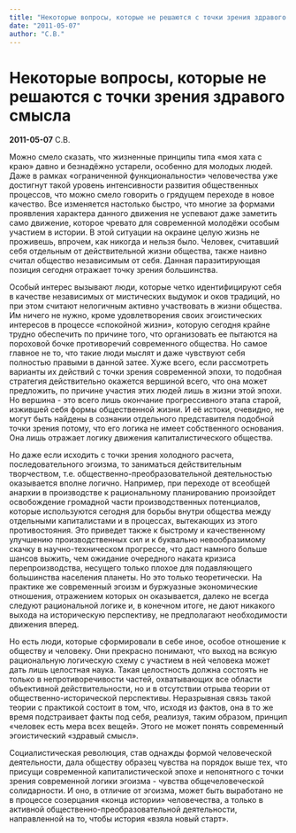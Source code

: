 ```yaml
---
title: "Некоторые вопросы, которые не решаются с точки зрения здравого смысла"
date: "2011-05-07"
author: "С.В."
---
```


# Некоторые вопросы, которые не решаются с точки зрения здравого смысла

**2011-05-07** С.В.

Можно смело сказать, что жизненные принципы типа «моя хата с краю» давно и безнадёжно устарели, особенно для молодых людей. Даже в рамках «ограниченной функциональности» человечества уже достигнут такой уровень интенсивности развития общественных процессов, что можно смело говорить о грядущем переходе в новое качество. Все изменяется настолько быстро, что многие за формами проявления характера данного движения не успевают даже заметить само движение, которое чревато для современной молодёжи особым участием в истории. В этой ситуации на окраине целую жизнь не проживешь, впрочем, как никогда и нельзя было. Человек, считавший себя отдельным от действительной жизни общества, также наивно считал общество независимым от себя. Данная паразитирующая позиция сегодня отражает точку зрения большинства.

Особый интерес вызывают люди, которые четко идентифицируют себя в качестве независимых от мистических выдумок и оков традиций, но при этом считают нелогичным активно участвовать в жизни общества. Им ничего не нужно, кроме удовлетворения своих эгоистических интересов в процессе «спокойной жизни», которую сегодня крайне трудно обеспечить по причине того, что организовать ее пытаются на пороховой бочке противоречий современного общества. Но самое главное не то, что такие люди мыслят и даже чувствуют себя полностью правыми в данной затее. Хуже всего, если рассмотреть варианты их действий с точки зрения современной эпохи, то подобная стратегия действительно окажется вершиной всего, что она может предложить, по причине участия этих людей лишь в жизни этой эпохи. Но вершина - это всего лишь окончание прогрессивного этапа старой, изжившей себя формы общественной жизни. И её истоки, очевидно, не могут быть найдены в сознании отдельного представителя подобной точки зрения потому, что его логика не имеет собственного основания. Она лишь отражает логику движения капиталистического общества.

Но даже если исходить с точки зрения холодного расчета, последовательного эгоизма, то заниматься действительным творчеством, т.е. общественно-преобразовательной деятельностью оказывается вполне логично. Например, при переходе от всеобщей анархии в производстве к рациональному планированию произойдет освобождение громадной части производственных потенциалов, которые используются сегодня для борьбы внутри общества между отдельными капиталистами и в процессах, вытекающих из этого противостояния. Это приведет также к быстрому и качественному улучшению производственных сил и к буквально невообразимому скачку в научно-техническом прогрессе, что даст намного больше шансов выжить, чем ожидание очередного наката кризиса перепроизводства, несущего только плохое для подавляющего большинства населения планеты. Но это только теоретически. На практике же современный эгоизм и буржуазные экономические отношения, отражением которых он оказывается, далеко не всегда следуют рациональной логике и, в конечном итоге, не дают никакого выхода на историческую перспективу, не предполагают необходимости движения вперед.

Но есть люди, которые сформировали в себе иное, особое отношение к обществу и человеку. Они прекрасно понимают, что выход на всякую рациональную логическую схему с участием в ней человека может дать лишь целостная наука. Такая целостность должна состоять не только в непротиворечивости частей, охватывающих все области объективной действительности, но и в отсутствии отрыва теории от общественно-исторической перспективы. Неразрывная связь такой теории с практикой состоит в том, что, исходя из фактов, она в то же время подстраивает факты под себя, реализуя, таким образом, принцип «человек есть мера всех вещей». Этого не может понять современный эгоистический «здравый смысл».

Социалистическая революция, став однажды формой человеческой деятельности, дала обществу образец чувства на порядок выше тех, что присущи современной капиталистической эпохе и непонятного с точки зрения современной логики эгоизма - чувства общечеловеческой солидарности. И оно, в отличие от эгоизма, может быть выработано не в процессе созерцания «конца истории» человечества, а только в активной общественно-преобразовательной деятельности, направленной на то, чтобы история «взяла новый старт».